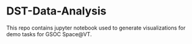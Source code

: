 # DST-Data-Analysis

This repo contains jupyter notebook used to generate visualizations for demo tasks for GSOC Space@VT.
